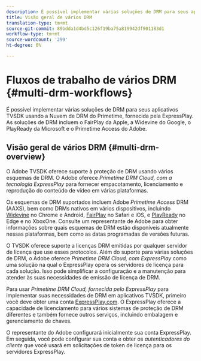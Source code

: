 ```yaml
---
description: É possível implementar várias soluções de DRM para seus aplicativos TVSDK usando a Nuvem de DRM do Primetime, fornecida pela ExpressPlay. As soluções de DRM incluem o FairPlay da Apple, a Widevine do Google, o PlayReady da Microsoft e o Primetime Access do Adobe.
title: Visão geral de vários DRM
translation-type: tm+mt
source-git-commit: 89bdda1d4bd5c126f19ba75a819942df901183d1
workflow-type: tm+mt
source-wordcount: '299'
ht-degree: 0%

---
```



# Fluxos de trabalho de vários DRM {#multi-drm-workflows}

É possível implementar várias soluções de DRM para seus aplicativos TVSDK usando a Nuvem de DRM do Primetime, fornecida pela ExpressPlay. As soluções de DRM incluem o FairPlay da Apple, a Widevine do Google, o PlayReady da Microsoft e o Primetime Access do Adobe.

## Visão geral de vários DRM {#multi-drm-overview}

O Adobe TVSDK oferece suporte à proteção de DRM usando vários esquemas de DRM. O Adobe oferece *Primetime DRM Cloud, com a tecnologia ExpressPlay* para fornecer empacotamento, licenciamento e reprodução do conteúdo de vídeo em várias plataformas.

Os esquemas de DRM suportados incluem Adobe *Primetime Access* DRM (AAXS), bem como DRMs nativos em vários dispositivos, incluindo [Widevine](https://www.widevine.com) no Chrome e Android, [FairPlay](https://developer.apple.com/streaming/fps/) no Safari e iOS, e [PlayReady](https://www.microsoft.com/playready/) no Edge e no XboxOne. Consulte um representante de Adobe para obter informações sobre quais esquemas de DRM estão disponíveis atualmente nessas plataformas, bem como as datas programadas de versões futuras.

O TVSDK oferece suporte a licenças DRM emitidas por qualquer servidor de licença que use esses protocolos. Além do suporte para várias soluções de DRM, o Adobe oferece *Primetime DRM Cloud, com ExpressPlay* como uma solução na qual o ExpressPlay opera os servidores de licença para cada solução. Isso pode simplificar a configuração e a manutenção para atender às suas necessidades de emissão de licença de DRM.

Para usar *Primetime DRM Cloud, fornecida pelo ExpressPlay* para implementar suas necessidades de DRM em aplicativos TVSDK, primeiro você deve obter uma conta [ExpressPlay.com](https://www.expressplay.com). O ExpressPlay oferece a capacidade de licenciamento para vários sistemas de proteção de DRM diferentes e também fornece outros serviços, incluindo embalagem e gerenciamento de chaves.

O representante do Adobe configurará inicialmente sua conta ExpressPlay. Em seguida, você pode configurar sua conta e obter os *autenticadores do cliente* que você usará em solicitações de token de licença para os servidores ExpressPlay.